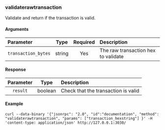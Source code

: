 ### validaterawtransaction

Validate and return if the transaction is valid.

#### Arguments

|      Parameter      |  Type  | Required |             Description             |
|:------------------- |:------:|:--------:|:----------------------------------- |
| `transaction_bytes` | string |    Yes   | The raw transaction hex to validate |

#### Response

| Parameter |   Type  |             Description             |
|:---------:|:-------:|:----------------------------------- |
| `result`  | boolean | Check that the transaction is valid |

#### Example
```
curl --data-binary '{"jsonrpc": "2.0", "id":"documentation", "method": "validaterawtransaction", "params": ["transaction_hexstring"] }' -H 'content-type: application/json' http://127.0.0.1:3030/
```

